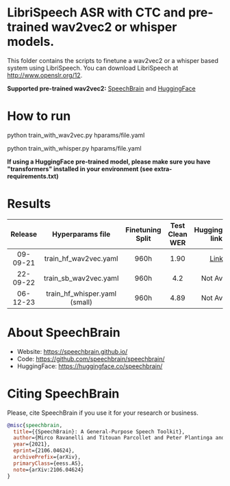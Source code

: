 # LibriSpeech ASR with CTC and pre-trained wav2vec2 or whisper models.
This folder contains the scripts to finetune a wav2vec2 or a whisper based system using LibriSpeech.
You can download LibriSpeech at http://www.openslr.org/12.

**Supported pre-trained wav2vec2:** [SpeechBrain](https://github.com/speechbrain/speechbrain/tree/develop/recipes/LibriSpeech/self-supervised-learning/wav2vec2) and [HuggingFace](https://github.com/speechbrain/speechbrain/tree/develop/recipes/CommonVoice/self-supervised-learning/wav2vec2)

# How to run
python train_with_wav2vec.py hparams/file.yaml

python train_with_whisper.py hparams/file.yaml

**If using a HuggingFace pre-trained model, please make sure you have "transformers"
installed in your environment (see extra-requirements.txt)**

# Results

| Release | Hyperparams file | Finetuning Split | Test Clean WER | HuggingFace link | Full model link | GPUs |
|:-------------:|:---------------------------:| :-----:| :-----:| :-----:| :-----:| :--------:|
| 09-09-21 | train_hf_wav2vec.yaml | 960h | 1.90 | [Link](https://huggingface.co/speechbrain/asr-wav2vec2-librispeech) | [Link](https://drive.google.com/drive/folders/1pg0QzW-LqAISG8Viw_lUTGjXwOqh7gkl?usp=sharing) | 1xRTX8000 48GB |
| 22-09-22 | train_sb_wav2vec.yaml | 960h | 4.2 | Not Avail. | Not Avail. | 2xTesla V100 32GB |
| 06-12-23 | train_hf_whisper.yaml (small) | 960h | 4.89 | Not Avail. | Not Avail. | 4xRTX 2080 Ti |

# **About SpeechBrain**
- Website: https://speechbrain.github.io/
- Code: https://github.com/speechbrain/speechbrain/
- HuggingFace: https://huggingface.co/speechbrain/

# **Citing SpeechBrain**
Please, cite SpeechBrain if you use it for your research or business.

```bibtex
@misc{speechbrain,
  title={{SpeechBrain}: A General-Purpose Speech Toolkit},
  author={Mirco Ravanelli and Titouan Parcollet and Peter Plantinga and Aku Rouhe and Samuele Cornell and Loren Lugosch and Cem Subakan and Nauman Dawalatabad and Abdelwahab Heba and Jianyuan Zhong and Ju-Chieh Chou and Sung-Lin Yeh and Szu-Wei Fu and Chien-Feng Liao and Elena Rastorgueva and François Grondin and William Aris and Hwidong Na and Yan Gao and Renato De Mori and Yoshua Bengio},
  year={2021},
  eprint={2106.04624},
  archivePrefix={arXiv},
  primaryClass={eess.AS},
  note={arXiv:2106.04624}
}
```
